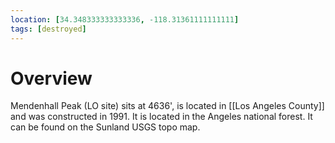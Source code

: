 ```yaml
---
location: [34.348333333333336, -118.31361111111111]
tags: [destroyed]
---
```


# Overview

Mendenhall Peak (LO site) sits at 4636', is located in [[Los Angeles County]] and was constructed in 1991. It is located in the Angeles national forest. It can be found on the Sunland USGS topo map.

